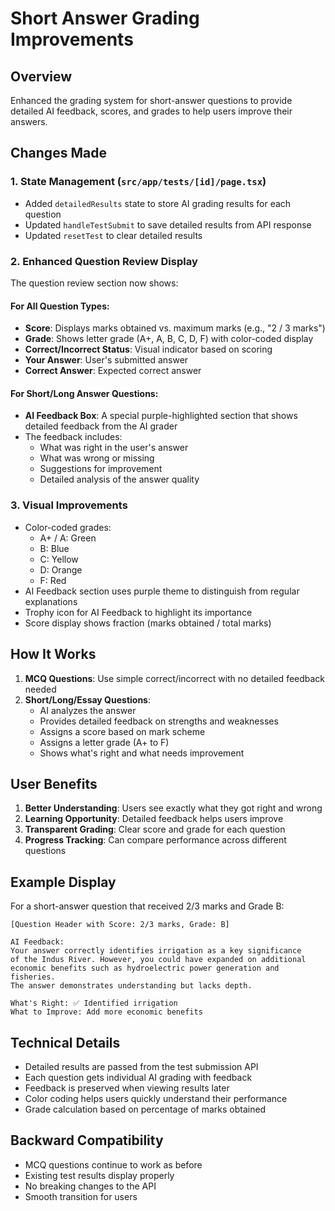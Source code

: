 # Short Answer Grading Improvements

## Overview
Enhanced the grading system for short-answer questions to provide detailed AI feedback, scores, and grades to help users improve their answers.

## Changes Made

### 1. State Management (`src/app/tests/[id]/page.tsx`)
- Added `detailedResults` state to store AI grading results for each question
- Updated `handleTestSubmit` to save detailed results from API response
- Updated `resetTest` to clear detailed results

### 2. Enhanced Question Review Display
The question review section now shows:

#### For All Question Types:
- **Score**: Displays marks obtained vs. maximum marks (e.g., "2 / 3 marks")
- **Grade**: Shows letter grade (A+, A, B, C, D, F) with color-coded display
- **Correct/Incorrect Status**: Visual indicator based on scoring
- **Your Answer**: User's submitted answer
- **Correct Answer**: Expected correct answer

#### For Short/Long Answer Questions:
- **AI Feedback Box**: A special purple-highlighted section that shows detailed feedback from the AI grader
- The feedback includes:
  - What was right in the user's answer
  - What was wrong or missing
  - Suggestions for improvement
  - Detailed analysis of the answer quality

### 3. Visual Improvements
- Color-coded grades:
  - A+ / A: Green
  - B: Blue
  - C: Yellow
  - D: Orange
  - F: Red
- AI Feedback section uses purple theme to distinguish from regular explanations
- Trophy icon for AI Feedback to highlight its importance
- Score display shows fraction (marks obtained / total marks)

## How It Works

1. **MCQ Questions**: Use simple correct/incorrect with no detailed feedback needed
2. **Short/Long/Essay Questions**: 
   - AI analyzes the answer
   - Provides detailed feedback on strengths and weaknesses
   - Assigns a score based on mark scheme
   - Assigns a letter grade (A+ to F)
   - Shows what's right and what needs improvement

## User Benefits

1. **Better Understanding**: Users see exactly what they got right and wrong
2. **Learning Opportunity**: Detailed feedback helps users improve
3. **Transparent Grading**: Clear score and grade for each question
4. **Progress Tracking**: Can compare performance across different questions

## Example Display

For a short-answer question that received 2/3 marks and Grade B:

```
[Question Header with Score: 2/3 marks, Grade: B]

AI Feedback:
Your answer correctly identifies irrigation as a key significance 
of the Indus River. However, you could have expanded on additional 
economic benefits such as hydroelectric power generation and fisheries. 
The answer demonstrates understanding but lacks depth.

What's Right: ✅ Identified irrigation
What to Improve: Add more economic benefits
```

## Technical Details

- Detailed results are passed from the test submission API
- Each question gets individual AI grading with feedback
- Feedback is preserved when viewing results later
- Color coding helps users quickly understand their performance
- Grade calculation based on percentage of marks obtained

## Backward Compatibility

- MCQ questions continue to work as before
- Existing test results display properly
- No breaking changes to the API
- Smooth transition for users

